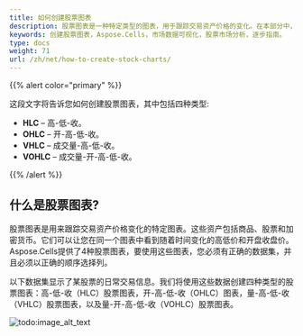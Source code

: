 ```yaml
---
title: 如何创建股票图表
description: 股票图表是一种特定类型的图表，用于跟踪交易资产价格的变化。在本部分中，我们将向您展示如何使用Aspose.Cells API轻松创建不同类型的股票图表。具体而言，我们将介绍以下类型的股票图表：高-低-收盘（HLC）股票图表，开-高-低-收盘（OHLC）图表，成交量-高-低-收盘（VHLC）股票图表和成交量-开-高-低-收盘（VOHLC）股票图表。 
keywords: 创建股票图表，Aspose.Cells，市场数据可视化，股票市场分析，逐步指南。
type: docs
weight: 71
url: /zh/net/how-to-create-stock-charts/
---
```


{{% alert color="primary" %}}

这段文字将告诉您如何创建股票图表，其中包括四种类型:
- **HLC** – 高-低-收。
- **OHLC** – 开-高-低-收。
- **VHLC** – 成交量-高-低-收。
- **VOHLC** – 成交量-开-高-低-收。

{{% /alert %}}

## **什么是股票图表?**

股票图表是用来跟踪交易资产价格变化的特定图表。这些资产包括商品、股票和加密货币。它们可以让您在同一个图表中看到随着时间变化的高低价和开盘收盘价。Aspose.Cells提供了4种股票图表，要使用这些图表，您必须有正确的数据集，并且必须以正确的顺序选择列。

以下数据集显示了某股票的日常交易信息。我们将使用这些数据创建四种类型的股票图表：高-低-收（HLC）股票图表，开-高-低-收（OHLC）图表，量-高-低-收（VHLC）股票图表，以及量-开-高-低-收（VOHLC）股票图表。 

![todo:image_alt_text](stock.chart.data.png)
